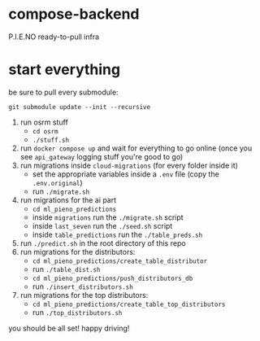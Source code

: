 # compose-backend
P.I.E.NO ready-to-pull infra

# start everything
be sure to pull every submodule:
```
git submodule update --init --recursive
```
1. run osrm stuff
    * `cd osrm`
    * `./stuff.sh`
2. run `docker compose up` and wait for everything to go online (once you see `api_gateway` logging stuff you're good to go)
3. run migrations inside `cloud-migrations` (for every folder inside it)
    * set the appropriate variables inside a `.env` file (copy the `.env.original`)
    * run `./migrate.sh`
4. run migrations for the ai part
    * `cd ml_pieno_predictions`
    * inside `migrations` run the `./migrate.sh` script
    * inside `last_seven` run the `./seed.sh` script
    * inside `table_predictions` run the `./table_preds.sh`
5. run `./predict.sh` in the root directory of this repo
6. run migrations for the distributors:
    * `cd ml_pieno_predictions/create_table_distributor`
    * run `./table_dist.sh`
    * `cd ml_pieno_predictions/push_distributors_db`
    * run `./insert_distributors.sh`
7. run migrations for the top distributors:
    * `cd ml_pieno_predictions/create_table_top_distributors`
    * run `./top_distributors.sh`

you should be all set! happy driving!